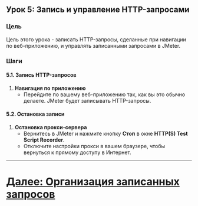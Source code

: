 ## Урок 5: Запись и управление HTTP-запросами

### Цель
Цель этого урока - записать HTTP-запросы, сделанные при навигации по веб-приложению, и управлять записанными запросами в JMeter.

### Шаги

#### 5.1. Запись HTTP-запросов
1. **Навигация по приложению**
   - Перейдите по вашему веб-приложению так, как вы это обычно делаете. JMeter будет записывать HTTP-запросы.

#### 5.2. Остановка записи
1. **Остановка прокси-сервера**
   - Вернитесь в JMeter и нажмите кнопку **Стоп** в окне **HTTP(S) Test Script Recorder**.
   - Отключите настройки прокси в вашем браузере, чтобы вернуться к прямому доступу в Интернет.

---

# [Далее: Организация записанных запросов](organizing-recorded-requests.md)
